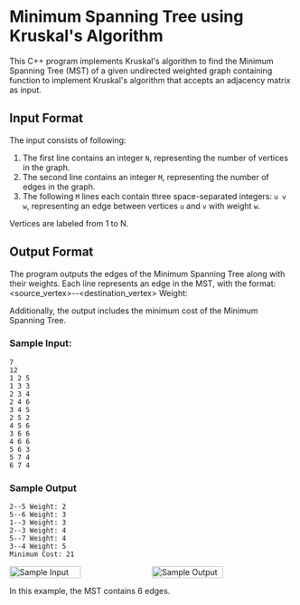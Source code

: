 # Minimum Spanning Tree using Kruskal's Algorithm

This C++ program implements Kruskal's algorithm to find the Minimum Spanning Tree (MST) of a given undirected weighted graph containing function to implement Kruskal's algorithm that accepts an adjacency matrix as input.

## Input Format

The input consists of following:

1. The first line contains an integer `N`, representing the number of vertices in the graph.
2. The second line contains an integer `M`, representing the number of edges in the graph.
3. The following `M` lines each contain three space-separated integers: `u v w`, representing an edge between vertices `u` and `v` with weight `w`.

Vertices are labeled from 1 to N.

## Output Format

The program outputs the edges of the Minimum Spanning Tree along with their weights. Each line represents an edge in the MST, with the format:
<source_vertex>--<destination_vertex> Weight: <weight>

Additionally, the output includes the minimum cost of the Minimum Spanning Tree.

### Sample Input:
```
7
12
1 2 5
1 3 3
2 3 4
2 4 6
3 4 5
2 5 2
4 5 6
3 6 6
4 6 6
5 6 3
5 7 4
6 7 4
```

### Sample Output

```
2--5 Weight: 2
5--6 Weight: 3
1--3 Weight: 3
2--3 Weight: 4
5--7 Weight: 4
3--4 Weight: 5
Minimum Cost: 21
```

<div style="display: flex;">
    <img src="[https://github.com/sample_input.png](https://github.com/maerifat/kruskal/blob/main/images/sample_input.png)?raw=true" alt="Sample Input" style="width: 50%;">
    <img src="https://github.com//sample_output.png?raw=true" alt="Sample Output" style="width: 50%;">
</div>

In this example, the MST contains 6 edges.

